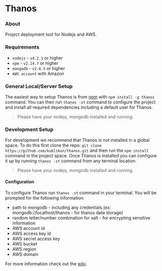 Thanos
================

### About
Project deployment tool for Nodejs and AWS.

### Requirements
* `nodejs` - `v4.2.1` or higher
* `npm` - `v2.14.7` or higher
* `mongodb` - `v2.6.5` or higher
* `AWS account` with Amazon

### General Local/Server Setup
The easiest way to setup Thanos is from [npm](https://www.npmjs.com/package/thanos) with `npm install -g thanos` command. You can then run `thanos -st` command to configure the project and install all required dependencies including 
a default user for Thanos.

> Please have your nodejs, mongodb installed and running.


### Development Setup
For development we recommend that Thanos is not installed in a global space. To do this first clone the repo: `git clone https://github.com/kublikon/thanos.git` and then run the `npm install` command in the project space. Once
Thanos is installed you can configure it up by running `thanos -st` command from any terminal location.

> Please have your nodejs, mongodb installed and running.

#### Configuration
To configure Thanos run `thanos -st` command in your terminal. You will be prompted for the following information:

* path to mongodb - including any credentials (ex: mongodb://localhost/thanos - for thanos data storage)
* random letter/number combination for salt - for encrypting sensitive information
* AWS account id
* AWS access key id
* AWS secret access key
* AWS bucket
* AWS region
* AWS domain

For more information check out the [wiki](https://github.com/kublikon/thanos/wiki).